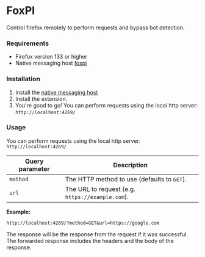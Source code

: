 # FoxPI
Control firefox remotely to perform requests and bypass bot detection.

### Requirements
- Firefox version 133 or higher
- Native messaging host [foxpi](host)

### Installation
1. Install the [native messaging host](host)
4. Install the extension.
5. You're good to go! You can perform requests using the local http server: `http://localhost:4269/`

### Usage
You can perform requests using the local http server: `http://localhost:4269/`

|Query parameter|Description|
|---|---|
|`method`|The HTTP method to use (defaults to `GET`).|
|`url`|The URL to request (e.g. `https://example.com`).|

**Example:**
```
http://localhost:4269/?method=GET&url=https://google.com
```

The response will be the response from the request if it was successful. The forwarded response includes the headers and the body of the response.